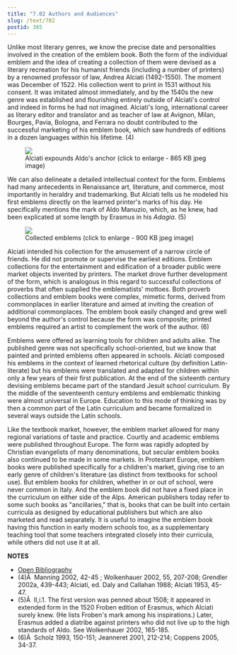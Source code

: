 ```yaml
---
title: "7.02 Authors and Audiences"
slug: /text/702
postid: 365
---
```

Unlike most literary genres, we know the precise date and personalities involved in the creation of the emblem book. Both the form of the individual emblem and the idea of creating a collection of them were devised as a literary recreation for his humanist friends (including a number of printers) by a renowned professor of law, Andrea Alciati (1492-1550). The moment was December of 1522. His collection went to print in 1531 without his consent. It was imitated almost immediately, and by the 1540s the new genre was established and flourishing entirely outside of Alciati's control and indeed in forms he had not imagined. Alciati's long, international career as literary editor and translator and as teacher of law at Avignon, Milan, Bourges, Pavia, Bologna, and Ferrara no doubt contributed to the successful marketing of his emblem book, which saw hundreds of editions in a dozen languages within his lifetime. (4)
<p style="text-align: center;"></p>


<figure class="mkdn-figure">
    <div onClick="createLightbox('/images_full//7.00_Chapter_Seven/HFS_026.02.jpg')" data="/images_full/0.00_Introduction/Wing-ZP-535.D175Negrotitle.jpg" class="mkdn-image-link" id="lbimage">
    <img class="mkdn-image" src="/images_full//7.00_Chapter_Seven/HFS_026.02.jpg" />
    <figcaption class="mkdn-figcaption">Alciati expounds Aldo's anchor (click to enlarge - 865 KB jpeg image)</figcaption>
    </div>
</figure>

We can also delineate a detailed intellectual context for the form. Emblems had many antecedents in Renaissance art, literature, and commerce, most importantly in heraldry and trademarking. But Alciati tells us he modeled his first emblems directly on the learned printer's marks of his day. He specifically mentions the mark of Aldo Manuzio, which, as he knew, had been explicated at some length by Erasmus in his *Adagia*. (5)
<p style="text-align: center;"></p>


<figure class="mkdn-figure">
    <div onClick="createLightbox('/images_full//7.00_Chapter_Seven/HFS_028.03.jpg')" data="/images_full/0.00_Introduction/Wing-ZP-535.D175Negrotitle.jpg" class="mkdn-image-link" id="lbimage">
    <img class="mkdn-image" src="/images_full//7.00_Chapter_Seven/HFS_028.03.jpg" />
    <figcaption class="mkdn-figcaption">Collected emblems (click to enlarge - 900 KB jpeg image)</figcaption>
    </div>
</figure>

Alciati intended his collection for the amusement of a narrow circle of friends. He did not promote or supervise the earliest editions. Emblem collections for the entertainment and edification of a broader public were market objects invented by printers. The market drove further development of the form, which is analogous in this regard to successful collections of proverbs that often supplied the emblematists' mottoes. Both proverb collections and emblem books were complex, mimetic forms, derived from commonplaces in earlier literature and aimed at inviting the creation of additional commonplaces. The emblem book easily changed and grew well beyond the author's control because the form was composite; printed emblems required an artist to complement the work of the author. (6)

Emblems were offered as learning tools for children and adults alike. The published genre was not specifically school-oriented, but we know that painted and printed emblems often appeared in schools. Alciati composed his emblems in the context of learned rhetorical culture (by definition Latin-literate) but his emblems were translated and adapted for children within only a few years of their first publication. At the end of the sixteenth century devising emblems became part of the standard Jesuit school curriculum. By the middle of the seventeenth century emblems and emblematic thinking were almost universal in Europe. Education to this mode of thinking was by then a common part of the Latin curriculum and became formalized in several ways outside the Latin schools.

Like the textbook market, however, the emblem market allowed for many regional variations of taste and practice. Courtly and academic emblems were published throughout Europe. The form was rapidly adopted by Christian evangelists of many denominations, but secular emblem books also continued to be made in some markets. In Protestant Europe, emblem books were published specifically for a children's market, giving rise to an early genre of children's literature (as distinct from textbooks for school use). But emblem books for children, whether in or out of school, were never common in Italy. And the emblem book did not have a fixed place in the curriculum on either side of the Alps. American publishers today refer to some such books as "ancillaries," that is, books that can be built into certain curricula as designed by educational publishers but which are also marketed and read separately. It is useful to imagine the emblem book having this function in early modern schools too, as a supplementary teaching tool that some teachers integrated closely into their curricula, while others did not use it at all.

**NOTES**
* [Open Bibliography](/bibliography.pdf)
* (4)Â  Manning 2002, 42-45 ; Wolkenhauer 2002, 55, 207-208; Grendler 2002a, 439-443; Alciati, ed. Daly and Callahan 1988; Alciati 1953, 45-47.
* (5)Â  II,i.1. The first version was penned about 1508; it appeared in extended form in the 1520 Froben edition of Erasmus, which Alciati surely knew. (He lists Froben's mark among his inspirations.) Later, Erasmus added a diatribe against printers who did not live up to the high standards of Aldo. See Wolkenhauer 2002, 165-185.
* (6)Â  Scholz 1993, 150-151; Jeanneret 2001, 212-214; Coppens 2005, 34-37.
